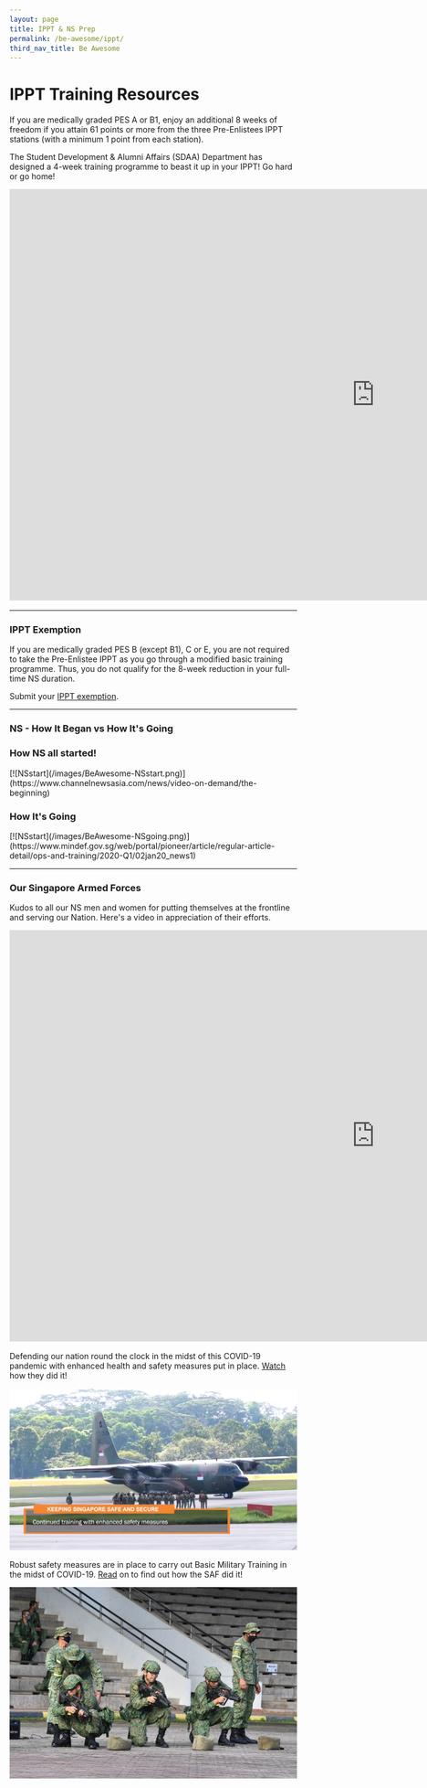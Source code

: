 ```yaml
---
layout: page
title: IPPT & NS Prep
permalink: /be-awesome/ippt/
third_nav_title: Be Awesome
---
```

# IPPT Training Resources

If you are medically graded PES A or B1, enjoy an additional 8 weeks of freedom if you attain 61 points or more from the three Pre-Enlistees IPPT stations (with a minimum 1 point from each station).

The Student Development & Alumni Affairs (SDAA) Department has designed a 4-week training programme to beast it up in your IPPT! Go hard or go home!

<div class="bp-youtube">
<iframe width="1280" height="720" src="https://www.youtube.com/embed/TtPpU1wEuOs" frameborder="0" allow="accelerometer; autoplay; clipboard-write; encrypted-media; gyroscope; picture-in-picture" allowfullscreen></iframe>
</div>

---
### IPPT Exemption
If you are medically graded PES B (except B1), C or E, you are not required to take the Pre-Enlistee IPPT as you go through a modified basic training programme. Thus, you do not qualify for the 8-week reduction in your full-time NS duration.

Submit your [IPPT exemption](https://forms.office.com/r/rBsU2iBk0H).

---
### NS - How It Began vs How It's Going

<h3>How NS all started!</h3>
[![NSstart](/images/BeAwesome-NSstart.png)](https://www.channelnewsasia.com/news/video-on-demand/the-beginning)

<h3>How It's Going</h3>
[![NSstart](/images/BeAwesome-NSgoing.png)](https://www.mindef.gov.sg/web/portal/pioneer/article/regular-article-detail/ops-and-training/2020-Q1/02jan20_news1)

---
### Our Singapore Armed Forces

Kudos to all our NS men and women for putting themselves at the frontline and serving our Nation. Here's a video in appreciation of their efforts.

<div class="bp-youtube">
<iframe width="1280" height="720" src="https://www.youtube.com/embed/g7ffrSTNtAI" frameborder="0" allow="accelerometer; autoplay; clipboard-write; encrypted-media; gyroscope; picture-in-picture" allowfullscreen></iframe>
</div>

Defending our nation round the clock in the midst of this COVID-19 pandemic with enhanced health and safety measures put in place. <a href="https://fb.watch/3RW6n-Jbmx/" target="_blank">Watch</a> how they did it!

[![SAFFB](/images/BeAwesome-NSCovid1.PNG)](https://fb.watch/3RW6n-Jbmx/)

Robust safety measures are in place to carry out Basic Military Training in the midst of COVID-19. [Read](https://www.mindef.gov.sg/web/portal/pioneer/article/feature-article-detail/ops-and-training/2020-Q4/01oct20_news1?fbclid=IwAR03am7W6U2-4fpaZPezrnbfS9mXdJJeKOkpnSQlcx8HfUU2_c_G1uE-mWo) on to find out how the SAF did it!

[![Pioneer](/images/BeAwesome-NSCovid3.PNG)](https://www.mindef.gov.sg/web/portal/pioneer/article/feature-article-detail/ops-and-training/2020-Q4/01oct20_news1?fbclid=IwAR03am7W6U2-4fpaZPezrnbfS9mXdJJeKOkpnSQlcx8HfUU2_c_G1uE-mWo)
